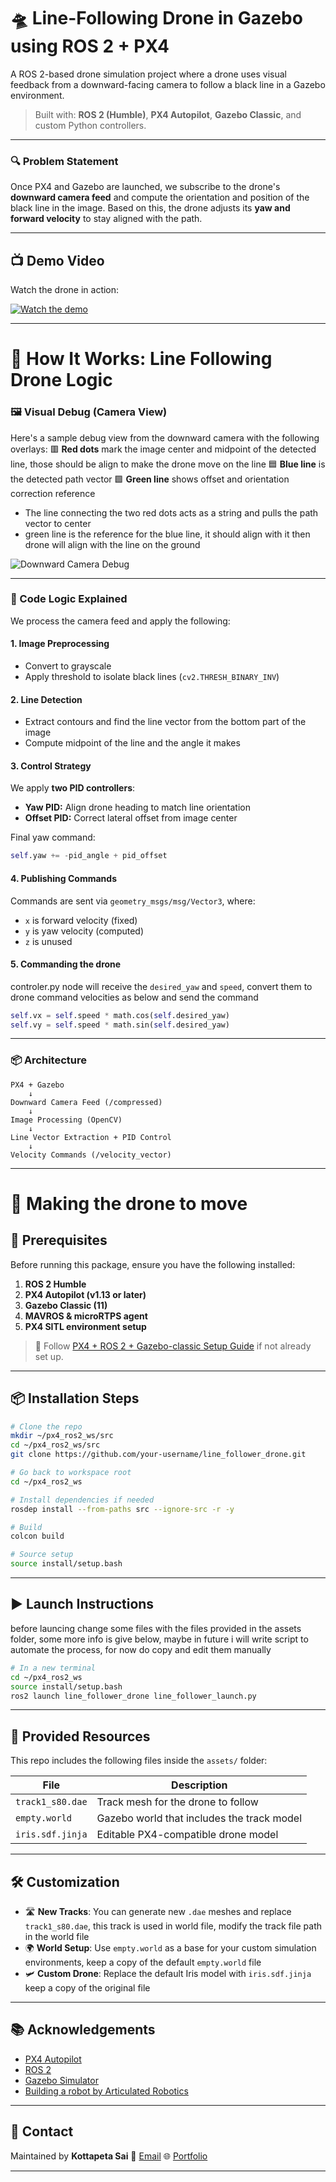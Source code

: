 # 🛸 Line-Following Drone in Gazebo using ROS 2 + PX4

A ROS 2-based drone simulation project where a drone uses visual feedback from a downward-facing camera to follow a black line in a Gazebo environment.

> Built with: **ROS 2 (Humble)**, **PX4 Autopilot**, **Gazebo Classic**, and custom Python controllers.

---
### 🔍 Problem Statement

Once PX4 and Gazebo are launched, we subscribe to the drone's **downward camera feed** and compute the orientation and position of the black line in the image. Based on this, the drone adjusts its **yaw and forward velocity** to stay aligned with the path.

---

## 📺 Demo Video

Watch the drone in action:  

[![Watch the demo](https://img.youtube.com/vi/aIVb1TgZmYs/sddefault.jpg)](https://www.youtube.com/watch?v=aIVb1TgZmYs)

---

# 🧠 How It Works: Line Following Drone Logic
### 🖼️ Visual Debug (Camera View)

Here's a sample debug view from the downward camera with the following overlays:
🟥 **Red dots** mark the image center and midpoint of the detected line, those should be align to make the drone move on the line
🟦 **Blue line** is the detected path vector
🟩 **Green line** shows offset and orientation correction reference

- The line connecting the two red dots acts as a string and pulls the path vector to center
- green line is the reference for the blue line, it should align with it then drone will align with the line on the ground

![Downward Camera Debug](./assets/debug.png)

---

### 🧮 Code Logic Explained

We process the camera feed and apply the following:

#### 1. **Image Preprocessing**
- Convert to grayscale
- Apply threshold to isolate black lines (`cv2.THRESH_BINARY_INV`)

#### 2. **Line Detection**
- Extract contours and find the line vector from the bottom part of the image
- Compute midpoint of the line and the angle it makes

#### 3. **Control Strategy**
We apply **two PID controllers**:
- **Yaw PID:** Align drone heading to match line orientation
- **Offset PID:** Correct lateral offset from image center

Final yaw command:
```python
self.yaw += -pid_angle + pid_offset
```

#### 4. **Publishing Commands**

Commands are sent via `geometry_msgs/msg/Vector3`, where:

* `x` is forward velocity (fixed)
* `y` is yaw velocity (computed)
* `z` is unused

#### 5. **Commanding the drone**
controler.py node will receive the `desired_yaw` and `speed`, convert them to drone command velocities as below and send the command

```python
self.vx = self.speed * math.cos(self.desired_yaw)
self.vy = self.speed * math.sin(self.desired_yaw)
```


---

### 📦 Architecture

```text
PX4 + Gazebo
    ↓
Downward Camera Feed (/compressed)
    ↓
Image Processing (OpenCV)
    ↓
Line Vector Extraction + PID Control
    ↓
Velocity Commands (/velocity_vector)
```

---

# 🚀 Making the drone to move

## 🔧 Prerequisites

Before running this package, ensure you have the following installed:

1. **ROS 2 Humble**  
2. **PX4 Autopilot (v1.13 or later)**  
3. **Gazebo Classic (11)**  
4. **MAVROS & microRTPS agent**  
5. **PX4 SITL environment setup**

> 📘 Follow [PX4 + ROS 2 + Gazebo-classic Setup Guide](https://docs.px4.io/main/en/ros/ros2_comm.html) if not already set up.


---

## 📦 Installation Steps

```bash
# Clone the repo
mkdir ~/px4_ros2_ws/src
cd ~/px4_ros2_ws/src
git clone https://github.com/your-username/line_follower_drone.git

# Go back to workspace root
cd ~/px4_ros2_ws

# Install dependencies if needed
rosdep install --from-paths src --ignore-src -r -y

# Build
colcon build

# Source setup
source install/setup.bash
```

---

## ▶️ Launch Instructions
before launcing change some files with the files provided in the assets folder, some more info is give below, maybe in future i will write script to automate the process, for now do copy and edit them manually

```bash
# In a new terminal
cd ~/px4_ros2_ws
source install/setup.bash
ros2 launch line_follower_drone line_follower_launch.py
```
---

## 📂 Provided Resources

This repo includes the following files inside the `assets/` folder:

| File              | Description                                 |
|-------------------|---------------------------------------------|
| `track1_s80.dae`  | Track mesh for the drone to follow          |
| `empty.world`     | Gazebo world that includes the track model  |
| `iris.sdf.jinja`  | Editable PX4-compatible drone model         |

---

## 🛠️ Customization

* 🛣️ **New Tracks**: You can generate new `.dae` meshes and replace `track1_s80.dae`, this track is used in world file, modify the track file path in the world file
* 🌍 **World Setup**: Use `empty.world` as a base for your custom simulation environments, keep a copy of the default `empty.world` file
* 🛩️ **Custom Drone**: Replace the default Iris model with `iris.sdf.jinja` keep a copy of the original file

---

## 📚 Acknowledgements

* [PX4 Autopilot](https://docs.px4.io/main/en/sim_gazebo_classic/)
* [ROS 2](https://docs.ros.org/en/humble/index.html)
* [Gazebo Simulator](https://gazebosim.org/docs/all/getstarted/)
* [Building a robot by Articulated Robotics](https://www.youtube.com/playlist?list=PLunhqkrRNRhYAffV8JDiFOatQXuU-NnxT)
---

## 💬 Contact

Maintained by **Kottapeta Sai**
📧 [Email](mailto:sai@example.com)
🌐 [Portfolio](https://sipayi.github.io)

---

